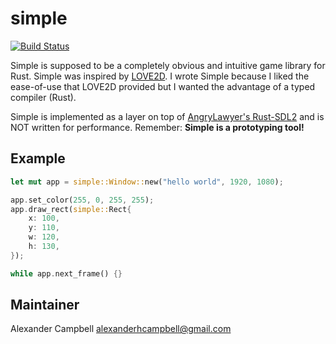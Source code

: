 
simple
======

[![Build Status](https://travis-ci.org/alexandercampbell/simple.svg?branch=master)](https://travis-ci.org/alexandercampbell/simple)

Simple is supposed to be a completely obvious and intuitive game library for
Rust. Simple was inspired by [LOVE2D](http://love2d.org). I wrote Simple because
I liked the ease-of-use that LOVE2D provided but I wanted the advantage of a
typed compiler (Rust).

Simple is implemented as a layer on top of [AngryLawyer's
Rust-SDL2](https://github.com/AngryLawyer/rust-sdl2) and is NOT written for
performance. Remember: **Simple is a prototyping tool!**

Example
-------

```rust
let mut app = simple::Window::new("hello world", 1920, 1080);

app.set_color(255, 0, 255, 255);
app.draw_rect(simple::Rect{
    x: 100,
    y: 110,
    w: 120,
    h: 130,
});

while app.next_frame() {}
```


Maintainer
----------

Alexander Campbell <alexanderhcampbell@gmail.com>

